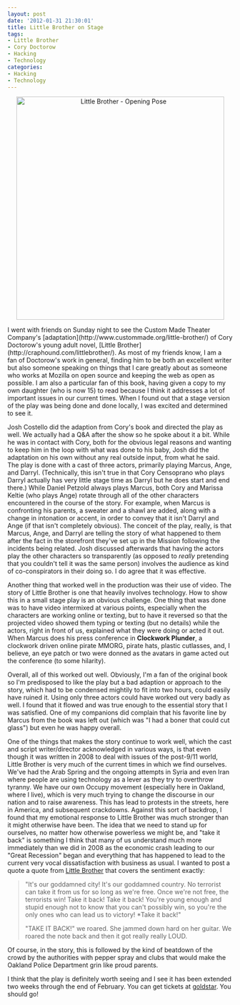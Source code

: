```yaml
--- 
layout: post
date: '2012-01-31 21:30:01'
title: Little Brother on Stage
tags: 
- Little Brother
- Cory Doctorow
- Hacking
- Technology
categories:
- Hacking
- Technology
---
```

<p style="text-align:center"><a href="http://www.custommade.org/little-brother/pictures/" title="Little Brother - Opening Pose"><img src="https://farm8.staticflickr.com/7141/6798892349_e9dc5882b3.jpg" width="465" height="500" alt="Little Brother - Opening Pose"></a></p>
I went with friends on Sunday night to see the Custom Made Theater Company's [adaptation](http://www.custommade.org/little-brother/) of Cory Doctorow's young adult novel, [Little Brother](http://craphound.com/littlebrother/). As most of my friends know, I am a fan of Doctorow's work in general, finding him to be both an excellent writer but also someone speaking on things that I care greatly about as someone who works at Mozilla on open source and keeping the web as open as possible. I am also a particular fan of this book, having given a copy to my own daughter (who is now 15) to read because I think it addresses a lot of important issues in our current times. When I found out that a stage version of the play was being done and done locally, I was excited and determined to see it.

Josh Costello did the adaption from Cory's book and directed the play as well. We actually had a Q&amp;A after the show so he spoke about it a bit. While he was in contact with Cory, both for the obvious legal reasons and wanting to keep him in the loop with what was done to his baby, Josh did the adaptation on his own without any real outside input, from what he said. The play is done with a cast of three actors, primarily playing Marcus, Ange, and Darryl. (Technically, this isn't true in that Cory Censoprano who plays Darryl actually has very little stage time as Darryl but he does start and end there.) While Daniel Petzold always plays Marcus, both Cory and Marissa Keltie (who plays Ange) rotate through all of the other characters encountered in the course of the story. For example, when Marcus is confronting his parents, a sweater and a shawl are added, along with a change in intonation or accent, in order to convey that it isn't Darryl and Ange (if that isn't completely obvious). The conceit of the play, really, is that Marcus, Ange, and Darryl are telling the story of what happened to them after the fact in the storefront they've set up in the Mission following the incidents being related. Josh discussed afterwards that having the actors play the other characters so transparently (as opposed to _really_ pretending that you couldn't tell it was the same person) involves the audience as kind of co-conspirators in their doing so. I do agree that it was effective. 

Another thing that worked well in the production was their use of video. The story of Little Brother is one that heavily involves technology. How to show this in a small stage play is an obvious challenge. One thing that was done was to have video intermixed at various points, especially when the characters are working online or texting, but to have it reversed so that the projected video showed them typing or texting (but no details) while the actors, right in front of us, explained what they were doing or acted it out. When Marcus does his press conference in __Clockwork Plunder__, a clockwork driven online pirate MMORG, pirate hats, plastic cutlasses, and, I believe, an eye patch or two were donned as the avatars in game acted out the conference (to some hilarity). 

Overall, all of this worked out well. Obviously, I'm a fan of the original book so I'm predisposed to like the play but a bad adaption or approach to the story, which had to be condensed mightily to fit into two hours, could easily have ruined it. Using only three actors could have worked out very badly as well. I found that it flowed and was true enough to the essential story that I was satisfied. One of my companions did complain that his favorite line by Marcus from the book was left out (which was "I had a boner that could cut glass") but even he was happy overall.

One of the things that makes the story continue to work well, which the cast and script writer/director acknowledged in various ways, is that even though it was written in 2008 to deal with issues of the post-9/11 world, Little Brother is very much of the current times in which we find ourselves. We've had the Arab Spring and the ongoing attempts in Syria and even Iran where people are using technology as a lever as they try to overthrow tyranny. We have our own Occupy movement (especially here in Oakland, where I live), which is very much trying to change the discourse in our nation and to raise awareness. This has lead to protests in the streets, here in America, and subsequent crackdowns. Against this sort of backdrop, I found that my emotional response to Little Brother was much stronger than it might otherwise have been. The idea that we need to stand up for ourselves, no matter how otherwise powerless we might be, and "take it back" is something I think that many of us understand much more immediately than we did in 2008 as the economic crash leading to our "Great Recession" began and everything that has happened to lead to the current very vocal dissatisfaction with business as usual. I wanted to post a quote a quote from [Little Brother](http://craphound.com/littlebrother/Cory_Doctorow_-_Little_Brother.txt) that covers the sentiment exactly:

> "It's our goddamned city! It's our goddamned country. No terrorist can take it from us for so long as we're free. Once we're not free, the terrorists win! Take it back! Take it back! You're young enough and stupid enough not to know that you can't possibly win, so you're the only ones who can lead us to victory!
> *Take it back!"
>
> "TAKE IT BACK!" we roared. She jammed down hard on her guitar. We roared the note back and then it got really really LOUD.

Of course, in the story, this is followed by the kind of beatdown of the crowd by the authorities with pepper spray and clubs that would make the Oakland Police Department grin like proud parents.

I think that the play is definitely worth seeing and I see it has been extended two weeks through the end of February. You can get tickets at [goldstar](http://www.goldstar.com/events/san-francisco-ca/little-brother). You should go!